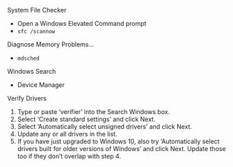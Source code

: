
System File Checker
* Open a Windows Elevated Command prompt
* ```sfc /scannow```


Diagnose Memory Problems...
* ```mdsched```


Windows Search
* Device Manager



Verify Drivers
1. Type or paste ‘verifier’ into the Search Windows box.
2. Select ‘Create standard settings’ and click Next.
3. Select ‘Automatically select unsigned drivers’ and click Next.
4. Update any or all drivers in the list.
5. If you have just upgraded to Windows 10, also try ‘Automatically select drivers built for older versions of Windows’ and click Next. Update those too if they don’t overlap with step 4.

